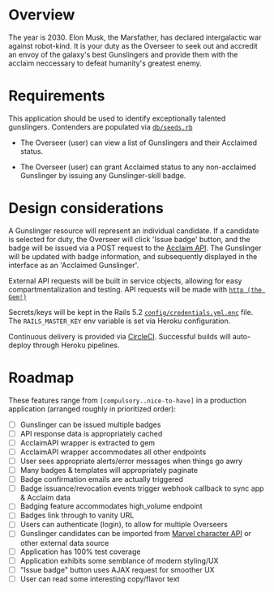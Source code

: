 # Overview

The year is 2030. Elon Musk, the Marsfather, has declared intergalactic war
against robot-kind. It is your duty as the Overseer to seek out and
accredit an envoy of the galaxy's best Gunslingers and provide them with the
acclaim neccessary to defeat humanity's greatest enemy.

# Requirements

This application should be used to identify exceptionally talented gunslingers. Contenders are populated via [`db/seeds.rb`](db/seeds.rb)

* The Overseer (user) can view a list of Gunslingers and their Acclaimed status.

* The Overseer (user) can grant Acclaimed status to any non-acclaimed Gunslinger by issuing any Gunslinger-skill badge.

# Design considerations

A Gunslinger resource will represent an individual candidate. If a candidate is selected for duty, the Overseer will click 'Issue <badgename> badge' button, and the badge will be issued via a POST request to the [Acclaim API](0). The Gunslinger will be updated with badge information, and subsequently displayed in the interface as an 'Acclaimed Gunslinger'.

External API requests will be built in service objects, allowing for easy
compartmentalization and testing. API requests will be made with [`http (the Gem!)`](https://github.com/httprb/http)

Secrets/keys will be kept in the Rails 5.2 [`config/credentials.yml.enc`](2) file. The `RAILS_MASTER_KEY` env variable is set via Heroku configuration.

Continuous delivery is provided via [CircleCI](https://circleci.com). Successful builds will auto-deploy through Heroku pipelines.

# Roadmap

These features range from `[compulsory..nice-to-have]` in a production application (arranged roughly in prioritized order):

- [ ] Gunslinger can be issued multiple badges
- [ ] API response data is appropriately cached
- [ ] AcclaimAPI wrapper is extracted to gem
- [ ] AcclaimAPI wrapper accommodates all other endpoints
- [ ] User sees appropriate alerts/error messages when things go awry
- [ ] Many badges & templates will appropriately paginate
- [ ] Badge confirmation emails are actually triggered
- [ ] Badge issuance/revocation events trigger webhook callback to sync app & Acclaim data
- [ ] Badging feature accommodates high_volume endpoint
- [ ] Badges link through to vanity URL
- [ ] Users can authenticate (login), to allow for multiple Overseers
- [ ] Gunslinger candidates can be imported from [Marvel character API](1) or other external data source
- [ ] Application has 100% test coverage
- [ ] Application exhibits some semblance of modern styling/UX
- [ ] "Issue badge" button uses AJAX request for smoother UX
- [ ] User can read some interesting copy/flavor text

[0]: https://sandbox.youracclaim.com
[1]: https://developer.marvel.com/docs
[2]: https://www.engineyard.com/blog/rails-encrypted-credentials-on-rails-5.2
